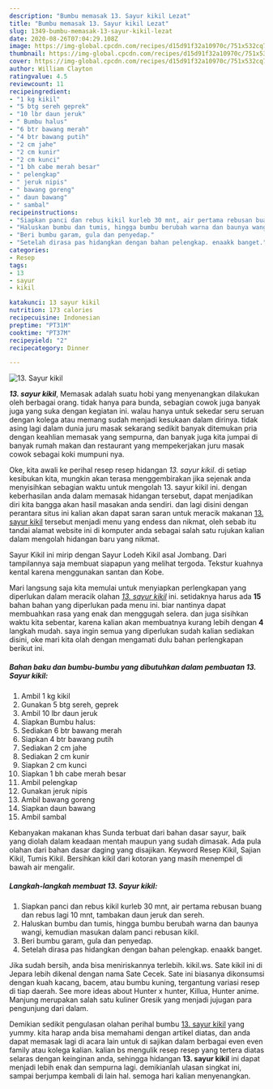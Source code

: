 ```yaml
---
description: "Bumbu memasak 13. Sayur kikil Lezat"
title: "Bumbu memasak 13. Sayur kikil Lezat"
slug: 1349-bumbu-memasak-13-sayur-kikil-lezat
date: 2020-08-26T07:04:29.108Z
image: https://img-global.cpcdn.com/recipes/d15d91f32a10970c/751x532cq70/13-sayur-kikil-foto-resep-utama.jpg
thumbnail: https://img-global.cpcdn.com/recipes/d15d91f32a10970c/751x532cq70/13-sayur-kikil-foto-resep-utama.jpg
cover: https://img-global.cpcdn.com/recipes/d15d91f32a10970c/751x532cq70/13-sayur-kikil-foto-resep-utama.jpg
author: William Clayton
ratingvalue: 4.5
reviewcount: 11
recipeingredient:
- "1 kg kikil"
- "5 btg sereh geprek"
- "10 lbr daun jeruk"
- " Bumbu halus"
- "6 btr bawang merah"
- "4 btr bawang putih"
- "2 cm jahe"
- "2 cm kunir"
- "2 cm kunci"
- "1 bh cabe merah besar"
- " pelengkap"
- " jeruk nipis"
- " bawang goreng"
- " daun bawang"
- " sambal"
recipeinstructions:
- "Siapkan panci dan rebus kikil kurleb 30 mnt, air pertama rebusan buang dan rebus lagi 10 mnt, tambakan daun jeruk dan sereh."
- "Haluskan bumbu dan tumis, hingga bumbu berubah warna dan baunya wangi, kemudian masukan dalam panci rebusan kikil."
- "Beri bumbu garam, gula dan penyedap."
- "Setelah dirasa pas hidangkan dengan bahan pelengkap. enaakk banget."
categories:
- Resep
tags:
- 13
- sayur
- kikil

katakunci: 13 sayur kikil 
nutrition: 173 calories
recipecuisine: Indonesian
preptime: "PT31M"
cooktime: "PT37M"
recipeyield: "2"
recipecategory: Dinner

---
```



![13. Sayur kikil](https://img-global.cpcdn.com/recipes/d15d91f32a10970c/751x532cq70/13-sayur-kikil-foto-resep-utama.jpg)

<b><i>13. sayur kikil</i></b>, Memasak adalah suatu hobi yang menyenangkan dilakukan oleh berbagai orang. tidak hanya para bunda, sebagian cowok juga banyak juga yang suka dengan kegiatan ini. walau hanya untuk sekedar seru seruan dengan kolega atau memang sudah menjadi kesukaan dalam dirinya. tidak asing lagi dalam dunia juru masak sekarang sedikit banyak ditemukan pria dengan keahlian memasak yang sempurna, dan banyak juga kita jumpai di banyak rumah makan dan restaurant yang mempekerjakan juru masak cowok sebagai koki mumpuni nya.

Oke, kita awali ke perihal resep resep hidangan <i>13. sayur kikil</i>. di setiap kesibukan kita, mungkin akan terasa menggembirakan jika sejenak anda menyisihkan sebagian waktu untuk mengolah 13. sayur kikil ini. dengan keberhasilan anda dalam memasak hidangan tersebut, dapat menjadikan diri kita bangga akan hasil masakan anda sendiri. dan lagi disini dengan perantara situs ini kalian akan dapat saran saran untuk meracik makanan <u>13. sayur kikil</u> tersebut menjadi menu yang endess dan nikmat, oleh sebab itu tandai alamat website ini di komputer anda sebagai salah satu rujukan kalian dalam mengolah hidangan baru yang nikmat.

Sayur Kikil ini mirip dengan Sayur Lodeh Kikil asal Jombang. Dari tampilannya saja membuat siapapun yang melihat tergoda. Tekstur kuahnya kental karena menggunakan santan dan Kobe.


Mari langsung saja kita memulai untuk menyiapkan perlengkapan yang diperlukan dalam meracik olahan <u><i>13. sayur kikil</i></u> ini. setidaknya harus ada <b>15</b> bahan bahan yang diperlukan pada menu ini. biar nantinya dapat membuahkan rasa yang enak dan menggugah selera. dan juga sisihkan waktu kita sebentar, karena kalian akan membuatnya kurang lebih dengan <b>4</b> langkah mudah. saya ingin semua yang diperlukan sudah kalian sediakan disini, oke mari kita olah dengan mengamati dulu bahan perlengkapan berikut ini.

<!--inarticleads1-->

##### Bahan baku dan bumbu-bumbu yang dibutuhkan dalam pembuatan 13. Sayur kikil:

1. Ambil 1 kg kikil
1. Gunakan 5 btg sereh, geprek
1. Ambil 10 lbr daun jeruk
1. Siapkan  Bumbu halus:
1. Sediakan 6 btr bawang merah
1. Siapkan 4 btr bawang putih
1. Sediakan 2 cm jahe
1. Sediakan 2 cm kunir
1. Siapkan 2 cm kunci
1. Siapkan 1 bh cabe merah besar
1. Ambil  pelengkap
1. Gunakan  jeruk nipis
1. Ambil  bawang goreng
1. Siapkan  daun bawang
1. Ambil  sambal


Kebanyakan makanan khas Sunda terbuat dari bahan dasar sayur, baik yang diolah dalam keadaan mentah maupun yang sudah dimasak. Ada pula olahan dari bahan dasar daging yang disajikan. Keyword Resep Kikil, Sajian Kikil, Tumis Kikil. Bersihkan kikil dari kotoran yang masih menempel di bawah air mengalir. 

<!--inarticleads2-->

##### Langkah-langkah membuat 13. Sayur kikil:

1. Siapkan panci dan rebus kikil kurleb 30 mnt, air pertama rebusan buang dan rebus lagi 10 mnt, tambakan daun jeruk dan sereh.
1. Haluskan bumbu dan tumis, hingga bumbu berubah warna dan baunya wangi, kemudian masukan dalam panci rebusan kikil.
1. Beri bumbu garam, gula dan penyedap.
1. Setelah dirasa pas hidangkan dengan bahan pelengkap. enaakk banget.


Jika sudah bersih, anda bisa meniriskannya terlebih. kikil.ws. Sate kikil ini di Jepara lebih dikenal dengan nama Sate Cecek. Sate ini biasanya dikonsumsi dengan kuah kacang, bacem, atau bumbu kuning, tergantung variasi resep di tiap daerah. See more ideas about Hunter x hunter, Killua, Hunter anime. Manjung merupakan salah satu kuliner Gresik yang menjadi jujugan para pengunjung dari dalam. 

Demikian sedikit pengulasan olahan perihal bumbu <u>13. sayur kikil</u> yang yummy. kita harap anda bisa memahami dengan artikel diatas, dan anda dapat memasak lagi di acara lain untuk di sajikan dalam berbagai even even family atau kolega kalian. kalian bs mengulik resep resep yang tertera diatas selaras dengan keinginan anda, sehingga hidangan <b>13. sayur kikil</b> ini dapat menjadi lebih enak dan sempurna lagi. demikianlah ulasan singkat ini, sampai berjumpa kembali di lain hal. semoga hari kalian menyenangkan.
